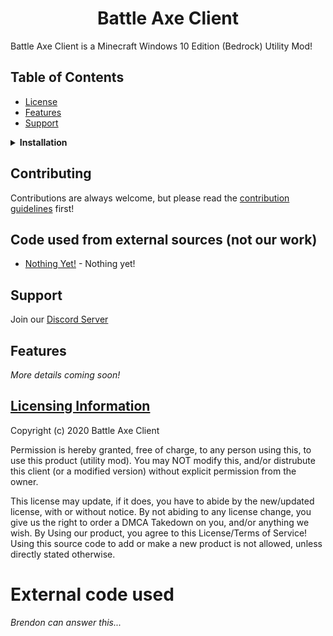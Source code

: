 <h1 align="center">Battle Axe Client</h1>

Battle Axe Client is a Minecraft Windows 10 Edition (Bedrock) Utility Mod!

## Table of Contents
- [License](#licensing-information)
- [Features](#features)
- [Support](#support)

<details><summary><b>Installation</b></summary>

1. Install the pre-requisites:

    [Download the Visual Studio C++ Redistributable](https://aka.ms/vs/16/release/VC_redist.x64.exe)

2. Open and Inject 

    Open the injector, when opened, press the inject button WHILE MC IS OPEN!
    All Done :)

</details>

## Contributing
Contributions are always welcome, but please read the [contribution guidelines](contributing.md) first!

## Code used from external sources (not our work)

- [Nothing Yet!](https://google.com) - Nothing yet!

## Support
Join our [Discord Server](https://discord.gg)
## Features
*More details coming soon!*
## [Licensing Information](https://github.com/BattleAxeClient/battle-axe-releases/blob/master/README.md)

Copyright (c) 2020 Battle Axe Client

Permission is hereby granted, free of charge, to any person using this, to use this product (utility mod). You may NOT modify this, and/or distrubute this client (or a modified version) without explicit permission from the owner. 

This license may update, if it does, you have to abide by the new/updated license, with or without notice. By not abiding to any license change, you give us the right to order a DMCA Takedown on you, and/or anything we wish. By Using our product, you agree to this License/Terms of Service!
Using this source code to add or make a new product is not allowed, unless directly stated otherwise.
# External code used

*Brendon can answer this...*
